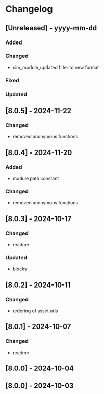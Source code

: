 # Changelog
## [Unreleased] - yyyy-mm-dd

### Added

### Changed
- sim_module_updated filter to new format

### Fixed

### Updated

## [8.0.5] - 2024-11-22


### Changed
- removed anonymous functions

## [8.0.4] - 2024-11-20


### Added
- module path constant

### Changed
- removed anonymous functions

## [8.0.3] - 2024-10-17


### Changed
- readme

### Updated
- blocks

## [8.0.2] - 2024-10-11


### Changed
- redering of asset urls

## [8.0.1] - 2024-10-07


### Changed
- readme

## [8.0.0] - 2024-10-04


## [8.0.0] - 2024-10-03
